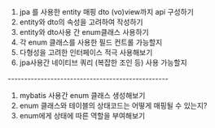 1. jpa 를 사용한 entity 매핑 dto (vo)view까지 api 구성하기
2. entity와 dto의 속성을 고려하여 작성하기
3. entity와 dto사용 간 enum클래스 사용하기
4. 각 enum 클래스를 사용한 필드 컨트롤 가능할지
5. 다형성을 고려한 인터페이스 적극 사용해보기
6. jpa사용간 네이티브 쿼리 (복잡한 조인 등) 사용 가능할지

-------------------------------------------------<br>

1. mybatis 사용간 enum 클래스 생성해보기
2. enum 클래스와 테이블의 상태코드는 어떻게 매핑될 수 있는지?
3. enum에게 상태에 따른 역할을 부여해보기

